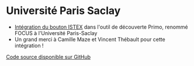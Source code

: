 # Université Paris Saclay



* [Intégration du bouton ISTEX](https://doc.istex.fr/users/integration/ent-web/#bouton-istex-integre) dans l'outil de découverte Primo, renommé FOCUS à l'Université Paris-Saclay
* Un grand merci à Camille Maze et Vincent Thébault pour cette intégration !

[Code source disponible sur GitHub](https://github.com/istex/istex-button-primo)

